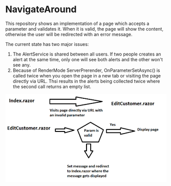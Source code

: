# NavigateAround
This repository shows an implementation of a page which accepts a parameter and validates it. When it is valid, the page will show the content, otherwise the user will be redirected with an error message.


The current state has two major issues:
1. The AlertService is shared between all users. If two people creates an alert at the same time, only one will see both alerts and the other won't see any.
2. Because of RenderMode ServerPrerender, OnParameterSetAsync() is called twice when you open the page in a new tab or visiting the page directly via URL. Thsi results in the alerts being collected twice where the second call returns an empty list.


![](NavigateAround/Images/Process.png)

